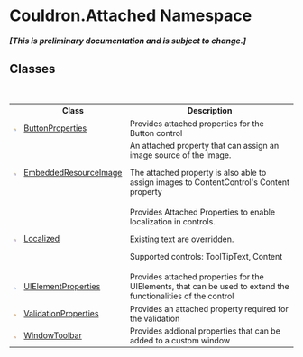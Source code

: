# Couldron.Attached Namespace
 _**\[This is preliminary documentation and is subject to change.\]**_

## Classes
&nbsp;<table><tr><th></th><th>Class</th><th>Description</th></tr><tr><td>![Public class](media/pubclass.gif "Public class")</td><td><a href="T_Couldron_Attached_ButtonProperties">ButtonProperties</a></td><td>
Provides attached properties for the Button control</td></tr><tr><td>![Public class](media/pubclass.gif "Public class")</td><td><a href="T_Couldron_Attached_EmbeddedResourceImage">EmbeddedResourceImage</a></td><td>
An attached property that can assign an image source of the Image. 

 The attached property is also able to assign images to ContentControl's Content property</td></tr><tr><td>![Public class](media/pubclass.gif "Public class")</td><td><a href="T_Couldron_Attached_Localized">Localized</a></td><td>
Provides Attached Properties to enable localization in controls. 

 Existing text are overridden. 

 Supported controls: ToolTipText, Content</td></tr><tr><td>![Public class](media/pubclass.gif "Public class")</td><td><a href="T_Couldron_Attached_UIElementProperties">UIElementProperties</a></td><td>
Provides attached properties for the UIElements, that can be used to extend the functionalities of the control</td></tr><tr><td>![Public class](media/pubclass.gif "Public class")</td><td><a href="T_Couldron_Attached_ValidationProperties">ValidationProperties</a></td><td>
Provides an attached property required for the validation</td></tr><tr><td>![Public class](media/pubclass.gif "Public class")</td><td><a href="T_Couldron_Attached_WindowToolbar">WindowToolbar</a></td><td>
Provides addional properties that can be added to a custom window</td></tr></table>&nbsp;
